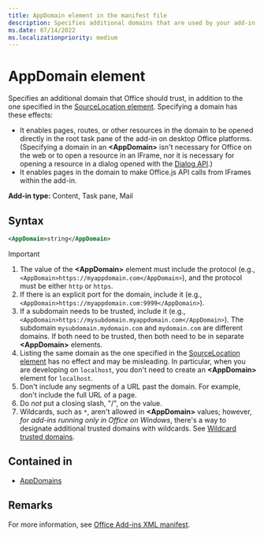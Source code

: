 ```yaml
---
title: AppDomain element in the manifest file
description: Specifies additional domains that are used by your add-in and should be trusted by Office.
ms.date: 07/14/2022
ms.localizationpriority: medium
---
```


# AppDomain element

Specifies an additional domain that Office should trust, in addition to the one specified in the [SourceLocation element](sourcelocation.md). Specifying a domain has these effects:

- It enables pages, routes, or other resources in the domain to be opened directly in the root task pane of the add-in on desktop Office platforms. (Specifying a domain in an **\<AppDomain\>** isn't necessary for Office on the web or to open a resource in an IFrame, nor it is necessary for opening a resource in a dialog opened with the [Dialog API](/office/dev/add-ins/develop/dialog-api-in-office-add-ins).)
- It enables pages in the domain to make Office.js API calls from IFrames within the add-in.

**Add-in type:** Content, Task pane, Mail

## Syntax

```XML
<AppDomain>string</AppDomain>
```

> [!IMPORTANT]
>
> 1. The value of the **\<AppDomain\>** element must include the protocol (e.g., `<AppDomain>https://myappdomain.com</AppDomain>`), and the protocol must be either `http` or `https`.
> 1. If there is an explicit port for the domain, include it (e.g.,`<AppDomain>https://myappdomain.com:9999</AppDomain>`).
> 1. If a subdomain needs to be trusted, include it (e.g.,`<AppDomain>https://mysubdomain.myappdomain.com</AppDomain>`). The subdomain `mysubdomain.mydomain.com` and `mydomain.com` are different domains. If both need to be trusted, then both need to be in separate **\<AppDomain\>** elements.
> 1. Listing the same domain as the one specified in the [SourceLocation element](sourcelocation.md) has no effect and may be misleading. In particular, when you are developing on `localhost`, you don't need to create an **\<AppDomain\>** element for `localhost`.
> 1. Don't include any segments of a URL past the domain. For example, don't include the full URL of a page.
> 1. Do *not* put a closing slash, "/", on the value.
> 1. Wildcards, such as `*`, aren't allowed in **\<AppDomain\>** values; however, *for add-ins running only in Office on Windows*, there's a way to designate additional trusted domains with wildcards. See [Wildcard trusted domains](/office/dev/add-ins/develop/trusted-domain).

## Contained in

- [AppDomains](appdomains.md)

## Remarks

For more information, see [Office Add-ins XML manifest](/office/dev/add-ins/develop/add-in-manifests).
